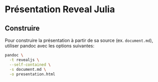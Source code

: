 # Présentation Reveal Julia

## Construire

Pour construire la présentation à partir de sa source (ex. `document.md`), utiliser pandoc avec les options suivantes:

```bash
pandoc \
  -t revealjs \
  --self-contained \
  -s document.md \
  -o presentation.html
```

